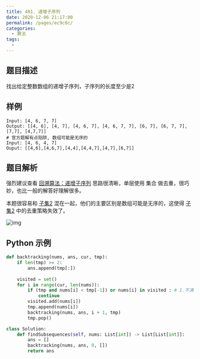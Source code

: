 ```yaml
---
title: 491. 递增子序列
date: 2020-12-06 21:17:00
permalink: /pages/ec9c0c/
categories:
  - 算法
tags:
  - 
---
```


## 题目描述

找出给定整数数组的递增子序列，子序列的长度至少是2

## 样例

```
Input: [4, 6, 7, 7]
Output: [[4, 6], [4, 7], [4, 6, 7], [4, 6, 7, 7], [6, 7], [6, 7, 7], [7,7], [4,7,7]]
# 官方题解有点陷阱, 数组可能是无序的
Input: [4, 6, 4, 7]
Ouput: [[4,6],[4,6,7],[4,4],[4,4,7],[4,7],[6,7]]
```

## 题目解析

强烈建议查看 [回溯算法：递增子序列](https://mp.weixin.qq.com/s?__biz=MzUxNjY5NTYxNA==&mid=2247485466&idx=1&sn=2b5420bca9b66356d777bc4530a224c5&scene=21#wechat_redirect) 思路很清晰，单层使用 集合 做去重，很巧妙，也比一般的解答好理解很多。

本题很容易和 [子集2](/pages/a7c436/) 混在一起，他们的主要区别是数组可能是无序的，这使得 [子集2](/pages/a7c436/) 中的去重策略失效了。

![img](https://mmbiz.qpic.cn/mmbiz_png/ciaqDnJprwv51RX9FfHnIRhEiblhlNtt9sCAmot5sv9j2tmVItaIAUCtMP4vHzoNhgP3MRx6UEKx3sp9YBsZibTcQ/640?wx_fmt=png&tp=webp&wxfrom=5&wx_lazy=1&wx_co=1)

## Python 示例

```python
def backtracking(nums, ans, cur, tmp):
    if len(tmp) >= 2:
        ans.append(tmp[:])
    
    visited = set()
    for i in range(cur, len(nums)):
        if (tmp and nums[i] < tmp[-1]) or nums[i] in visited : # 1.不满足递增 2. 同层已访问过
            continue
        visited.add(nums[i]) 
        tmp.append(nums[i])
        backtracking(nums, ans, i + 1, tmp)
        tmp.pop()

class Solution:
    def findSubsequences(self, nums: List[int]) -> List[List[int]]:
        ans = []
        backtracking(nums, ans, 0, [])
        return ans 
```

